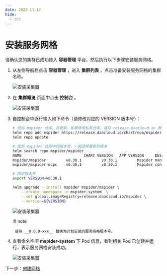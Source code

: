 ```yaml
---
date: 2022-11-17
hide:
  - toc
---
```


# 安装服务网格

请确认您的集群已成功接入 __容器管理__ 平台，然后执行以下步骤安装服务网格。

1. 从左侧导航栏点击 __容器管理__ ，进入 __集群列表__ ，点击准备安装服务网格的集群名称。

    ![安装采集器](https://docs.daocloud.io/daocloud-docs-images/docs/mspider/images/login01.jpg)

2. 在 __集群概览__ 页面中点击 __控制台__ 。

    ![安装采集器](https://docs.daocloud.io/daocloud-docs-images/docs/mspider/images/login02.jpg)

3. 自控制台中逐行输入如下命令（请修改对应的 VERSION 版本号）：

    ```sh
    # 添加 mspider 仓库，并更新，如果使用私有仓库，请将 release.daocloud.io 替换为私有仓库地址
    helm repo add mspider https://release.daocloud.io/chartrepo/mspider
    helm repo update
    
    # 找到 mspider 仓库中的版本号，一般选择最新的版本
    helm search repo mspider/mspider
    NAME                            CHART VERSION   APP VERSION     DESCRIPTION                                       
    mspider/mspider         v0.30.1         v0.30.1         Mspider management plane application, deployed ...
    mspider/mspider-mcpc    v0.30.1         v0.30.1         Mspider control plane application, independent ...

    # 指定版本号
    export VERSION=v0.30.1
    
    helm upgrade --install mspider mspider/mspider \
        --create-namespace -n mspider-system  \
        --set global.imageRegistry=release.daocloud.io/mspider \
        --version=${VERSION}
    ```

    ![安装采集器](https://docs.daocloud.io/daocloud-docs-images/docs/mspider/images/install01.jpg)

    !!! note

        请将 __0.0.0-xxx__ 替换为计划安装的服务网格版本号。

4. 查看命名空间 __mspider-system__ 下 Pod 信息，看到相关 Pod 已创建并运行，表示服务网格安装成功。

    ![安装采集器](https://docs.daocloud.io/daocloud-docs-images/docs/mspider/images/install02.jpg)

下一步：[创建网格](../user-guide/service-mesh/index.md)
